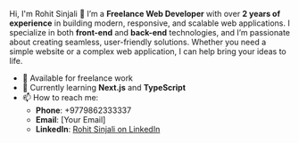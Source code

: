 Hi, I'm Rohit Sinjali 👋
I’m a **Freelance Web Developer** with over **2 years of experience** in building modern, responsive, and scalable web applications. I specialize in both **front-end** and **back-end** technologies, and I’m passionate about creating seamless, user-friendly solutions. Whether you need a simple website or a complex web application, I can help bring your ideas to life.
- 💼 Available for freelance work
- 🌱 Currently learning **Next.js** and **TypeScript**
- 📫 How to reach me: 
  - **Phone**: +9779862333337
  - **Email**: [Your Email]
  - **LinkedIn**: [Rohit Sinjali on LinkedIn](https://www.linkedin.com/in/rohit-sinjali-magar-862788197)
